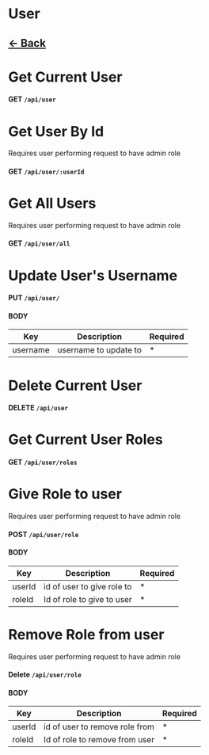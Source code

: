 # User
## [<- Back](../api.md)

# Get Current User
#### **GET** `/api/user`

# Get User By Id
Requires user performing request to have admin role
#### **GET** `/api/user/:userId`

# Get All Users
Requires user performing request to have admin role
#### **GET** `/api/user/all`

# Update User's Username
#### **PUT** `/api/user/`
#### BODY
Key | Description | Required
--- | --- | ---
username | username to update to | *

# Delete Current User
#### **DELETE** `/api/user`

# Get Current User Roles
#### **GET** `/api/user/roles`

# Give Role to user
Requires user performing request to have admin role
#### **POST** `/api/user/role`
#### BODY
Key | Description | Required
--- | --- | ---
userId | id of user to give role to | *
roleId | Id of role to give to user | *

# Remove Role from user
Requires user performing request to have admin role
#### **Delete** `/api/user/role`
#### BODY
Key | Description | Required
--- | --- | ---
userId | id of user to remove role from | *
roleId | Id of role to remove from user | *